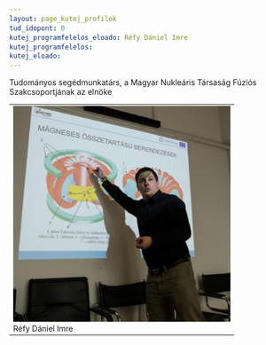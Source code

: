 ```yaml
---
layout: page_kutej_profilok
tud_idopont: 0
kutej_programfelelos_eloado: Réfy Dániel Imre
kutej_programfelelos: 
kutej_eloado: 
---
```


Tudományos segédmunkatárs, a Magyar Nukleáris Társaság Fúziós Szakcsoportjának az elnöke

 <table class="picture">
<tr>
<td>

<div class="gallery">
    <img src="images/refy_daniel.png" max-width="250" max-height="200">
  <div class="desc">Réfy Dániel Imre</div>
</div>

</td>
</tr>
</table>
